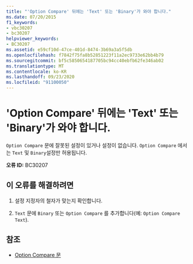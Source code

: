 ```yaml
---
title: "'Option Compare' 뒤에는 'Text' 또는 'Binary'가 와야 합니다."
ms.date: 07/20/2015
f1_keywords:
- vbc30207
- bc30207
helpviewer_keywords:
- BC30207
ms.assetid: e59cf10d-47ce-401d-8474-3b69a3a5f5db
ms.openlocfilehash: f7842f75fa8b52851223f11a2ec9733e62bb4b79
ms.sourcegitcommit: bf5c5850654187705bc94cc40ebfb62fe346ab02
ms.translationtype: MT
ms.contentlocale: ko-KR
ms.lasthandoff: 09/23/2020
ms.locfileid: "91100050"
---
```

# <a name="option-compare-must-be-followed-by-text-or-binary"></a>'Option Compare' 뒤에는 'Text' 또는 'Binary'가 와야 합니다.

`Option Compare` 문에 잘못된 설정이 있거나 설정이 없습니다. `Option Compare` 에서는 `Text` 및 `Binary`설정만 허용됩니다.  
  
 **오류 ID:** BC30207  
  
## <a name="to-correct-this-error"></a>이 오류를 해결하려면  
  
1. 설정 지정자의 철자가 맞는지 확인합니다.  
  
2. `Text` 문에 `Binary` 또는 `Option Compare` 를 추가합니다(예: `Option Compare Text`).  
  
## <a name="see-also"></a>참조

- [Option Compare 문](../language-reference/statements/option-compare-statement.md)
